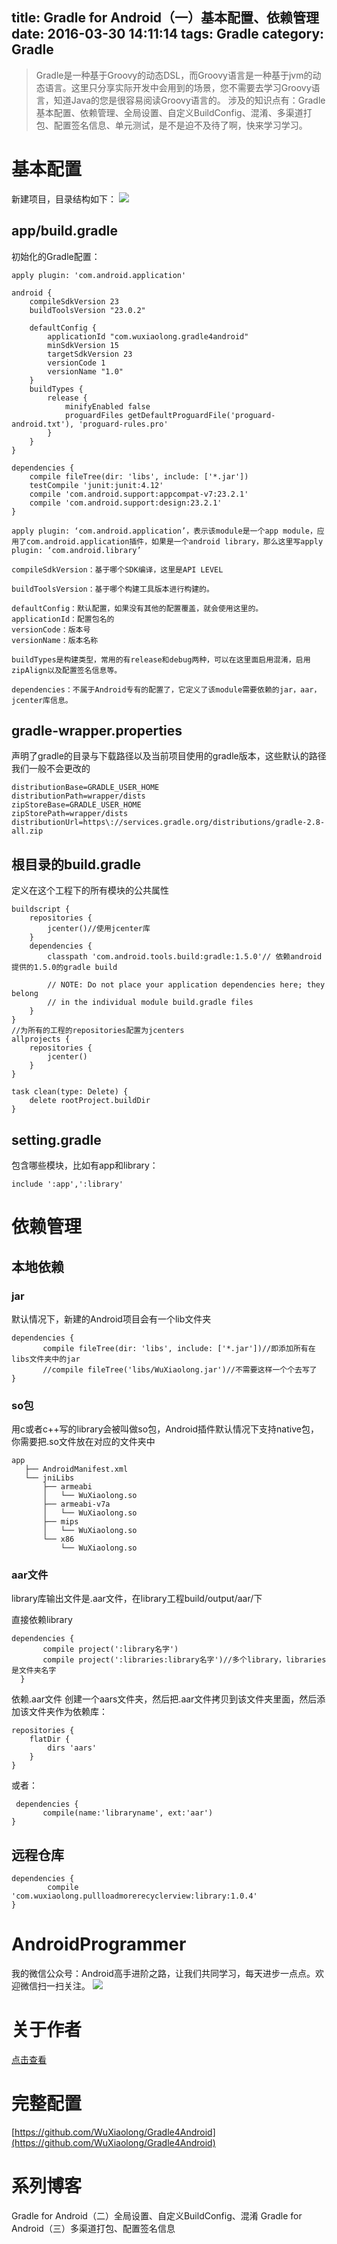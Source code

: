 title: Gradle for Android（一）基本配置、依赖管理
date: 2016-03-30 14:11:14
tags: Gradle 
category: Gradle 
---
> Gradle是一种基于Groovy的动态DSL，而Groovy语言是一种基于jvm的动态语言。这里只分享实际开发中会用到的场景，您不需要去学习Groovy语言，知道Java的您是很容易阅读Groovy语言的。
> 涉及的知识点有：Gradle基本配置、依赖管理、全局设置、自定义BuildConfig、混淆、多渠道打包、配置签名信息、单元测试，是不是迫不及待了啊，快来学习学习。

# 基本配置
新建项目，目录结构如下：
![](http://7q5c2h.com1.z0.glb.clouddn.com/gradle4android1.png)
<!--more-->
## app/build.gradle
初始化的Gradle配置：
```
apply plugin: 'com.android.application'

android {
    compileSdkVersion 23
    buildToolsVersion "23.0.2"

    defaultConfig {
        applicationId "com.wuxiaolong.gradle4android"
        minSdkVersion 15
        targetSdkVersion 23
        versionCode 1
        versionName "1.0"
    }
    buildTypes {
        release {
            minifyEnabled false
            proguardFiles getDefaultProguardFile('proguard-android.txt'), 'proguard-rules.pro'
        }
    }
}

dependencies {
    compile fileTree(dir: 'libs', include: ['*.jar'])
    testCompile 'junit:junit:4.12'
    compile 'com.android.support:appcompat-v7:23.2.1'
    compile 'com.android.support:design:23.2.1'
}
```

```
apply plugin: ‘com.android.application’，表示该module是一个app module，应用了com.android.application插件，如果是一个android library，那么这里写apply plugin: ‘com.android.library’

compileSdkVersion：基于哪个SDK编译，这里是API LEVEL

buildToolsVersion：基于哪个构建工具版本进行构建的。

defaultConfig：默认配置，如果没有其他的配置覆盖，就会使用这里的。
applicationId：配置包名的
versionCode：版本号
versionName：版本名称

buildTypes是构建类型，常用的有release和debug两种，可以在这里面启用混淆，启用zipAlign以及配置签名信息等。

dependencies：不属于Android专有的配置了，它定义了该module需要依赖的jar，aar，jcenter库信息。
```
## gradle-wrapper.properties
声明了gradle的目录与下载路径以及当前项目使用的gradle版本，这些默认的路径我们一般不会更改的
```
distributionBase=GRADLE_USER_HOME
distributionPath=wrapper/dists
zipStoreBase=GRADLE_USER_HOME
zipStorePath=wrapper/dists
distributionUrl=https\://services.gradle.org/distributions/gradle-2.8-all.zip

```

## 根目录的build.gradle
定义在这个工程下的所有模块的公共属性
```
buildscript {
    repositories {
        jcenter()//使用jcenter库
    }
    dependencies {
        classpath 'com.android.tools.build:gradle:1.5.0'// 依赖android提供的1.5.0的gradle build

        // NOTE: Do not place your application dependencies here; they belong
        // in the individual module build.gradle files
    }
}
//为所有的工程的repositories配置为jcenters
allprojects {
    repositories {
        jcenter()
    }
}

task clean(type: Delete) {
    delete rootProject.buildDir
}

```

## setting.gradle
包含哪些模块，比如有app和library：
```
include ':app',':library'
```

# 依赖管理
## 本地依赖
### jar
默认情况下，新建的Android项目会有一个lib文件夹
```
dependencies {
       compile fileTree(dir: 'libs', include: ['*.jar'])//即添加所有在libs文件夹中的jar
       //compile fileTree('libs/WuXiaolong.jar')//不需要这样一个个去写了
}
```
### so包
用c或者c++写的library会被叫做so包，Android插件默认情况下支持native包，你需要把.so文件放在对应的文件夹中
```
app
   ├── AndroidManifest.xml
   └── jniLibs
       ├── armeabi
       │   └── WuXiaolong.so
       ├── armeabi-v7a
       │   └── WuXiaolong.so
       ├── mips
       │   └── WuXiaolong.so
       └── x86
           └── WuXiaolong.so
```
### aar文件
library库输出文件是.aar文件，在library工程build/output/aar/下

直接依赖library
```
dependencies {
       compile project(':library名字')
       compile project(':libraries:library名字')//多个library，libraries是文件夹名字
  }
```

依赖.aar文件
创建一个aars文件夹，然后把.aar文件拷贝到该文件夹里面，然后添加该文件夹作为依赖库：
```
repositories {
    flatDir {
        dirs 'aars' 
    }
}
```
或者：
```
 dependencies {
       compile(name:'libraryname', ext:'aar')
}
```
## 远程仓库
```
dependencies {
		compile 'com.wuxiaolong.pullloadmorerecyclerview:library:1.0.4'
}
```
# AndroidProgrammer
我的微信公众号：Android高手进阶之路，让我们共同学习，每天进步一点点。欢迎微信扫一扫关注。
![](http://7q5c2h.com1.z0.glb.clouddn.com/qrcode_AndroidProgrammer.jpg)

# 关于作者
[点击查看](http://wuxiaolong.me/about/)

# 完整配置
[https://github.com/WuXiaolong/Gradle4Android](https://github.com/WuXiaolong/Gradle4Android)

# 系列博客
Gradle for Android（二）全局设置、自定义BuildConfig、混淆
Gradle for Android（三）多渠道打包、配置签名信息



